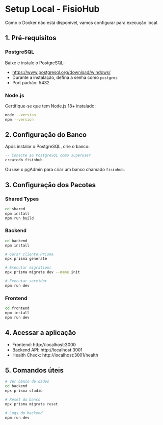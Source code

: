 # Setup Local - FisioHub

Como o Docker não está disponível, vamos configurar para execução local.

## 1. Pré-requisitos

### PostgreSQL
Baixe e instale o PostgreSQL:
- https://www.postgresql.org/download/windows/
- Durante a instalação, defina a senha como `postgres`
- Port padrão: 5432

### Node.js
Certifique-se que tem Node.js 18+ instalado:
```bash
node --version
npm --version
```

## 2. Configuração do Banco

Após instalar o PostgreSQL, crie o banco:

```sql
-- Conecte ao PostgreSQL como superuser
createdb fisiohub
```

Ou use o pgAdmin para criar um banco chamado `fisiohub`.

## 3. Configuração dos Pacotes

### Shared Types
```bash
cd shared
npm install
npm run build
```

### Backend
```bash
cd backend
npm install

# Gerar cliente Prisma
npx prisma generate

# Executar migrations
npx prisma migrate dev --name init

# Executar servidor
npm run dev
```

### Frontend
```bash
cd frontend
npm install
npm run dev
```

## 4. Acessar a aplicação

- Frontend: http://localhost:3000
- Backend API: http://localhost:3001
- Health Check: http://localhost:3001/health

## 5. Comandos úteis

```bash
# Ver banco de dados
cd backend
npx prisma studio

# Reset do banco
npx prisma migrate reset

# Logs do backend
npm run dev
```